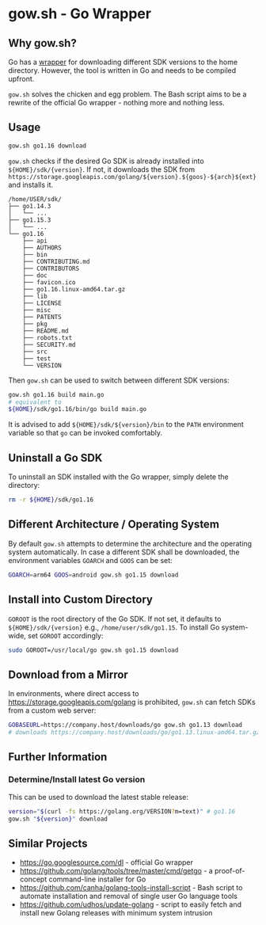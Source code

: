 # gow&#46;sh - Go Wrapper

## Why gow&#46;sh?

Go has a [wrapper](https://go.googlesource.com/dl) for downloading different SDK versions to the home directory.
However, the tool is written in Go and needs to be compiled upfront.

`gow.sh` solves the chicken and egg problem.
The Bash script aims to be a rewrite of the official Go wrapper - nothing more and nothing less.

## Usage

```bash
gow.sh go1.16 download
```

`gow.sh` checks if the desired Go SDK is already installed into `${HOME}/sdk/{version}`.
If not, it downloads the SDK from `https://storage.googleapis.com/golang/${version}.${goos}-${arch}${ext}` and installs it.

```plain
/home/USER/sdk/
├── go1.14.3
│   └── ...
├── go1.15.3
│   └── ...
└── go1.16
    ├── api
    ├── AUTHORS
    ├── bin
    ├── CONTRIBUTING.md
    ├── CONTRIBUTORS
    ├── doc
    ├── favicon.ico
    ├── go1.16.linux-amd64.tar.gz
    ├── lib
    ├── LICENSE
    ├── misc
    ├── PATENTS
    ├── pkg
    ├── README.md
    ├── robots.txt
    ├── SECURITY.md
    ├── src
    ├── test
    └── VERSION
```

Then `gow.sh` can be used to switch between different SDK versions:

```bash
gow.sh go1.16 build main.go
# equivalent to
${HOME}/sdk/go1.16/bin/go build main.go
```

It is advised to add `${HOME}/sdk/${version}/bin` to the `PATH` environment variable so that `go` can be invoked comfortably.

## Uninstall a Go SDK

To uninstall an SDK installed with the Go wrapper, simply delete the directory:

```bash
rm -r ${HOME}/sdk/go1.16
```

## Different Architecture / Operating System

By default `gow.sh` attempts to determine the architecture and the operating system automatically.
In case a different SDK shall be downloaded, the environment variables `GOARCH` and `GOOS` can be set:

```bash
GOARCH=arm64 GOOS=android gow.sh go1.15 download
```

## Install into Custom Directory

`GOROOT` is the root directory of the Go SDK.
If not set, it defaults to `${HOME}/sdk/{version}` e.g., `/home/user/sdk/go1.15`.
To install Go system-wide, set `GOROOT` accordingly:

```bash
sudo GOROOT=/usr/local/go gow.sh go1.15 download
```

## Download from a Mirror

In environments, where direct access to <https://storage.googleapis.com/golang> is prohibited, `gow.sh` can fetch SDKs from a custom web server:

```bash
GOBASEURL=https://company.host/downloads/go gow.sh go1.13 download
# downloads https://company.host/downloads/go/go1.13.linux-amd64.tar.gz (on Linux)
```

## Further Information

### Determine/Install latest Go version

This can be used to download the latest stable release:

```bash
version="$(curl -fs https://golang.org/VERSION?m=text)" # go1.16
gow.sh "${version}" download
```

## Similar Projects

* <https://go.googlesource.com/dl> - official Go wrapper
* <https://github.com/golang/tools/tree/master/cmd/getgo> - a proof-of-concept command-line installer for Go
* <https://github.com/canha/golang-tools-install-script> - Bash script to automate installation and removal of single user Go language tools
* <https://github.com/udhos/update-golang> - script to easily fetch and install new Golang releases with minimum system intrusion
